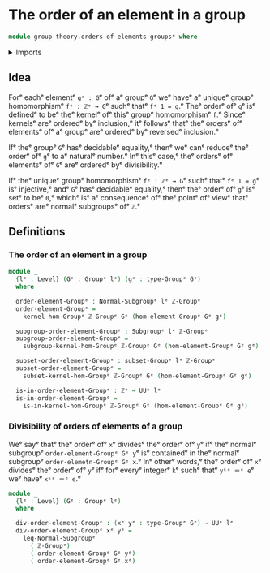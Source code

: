 # The order of an element in a group

```agda
module group-theory.orders-of-elements-groupsᵉ where
```

<details><summary>Imports</summary>

```agda
open import elementary-number-theory.group-of-integersᵉ
open import elementary-number-theory.integersᵉ

open import foundation.universe-levelsᵉ

open import group-theory.free-groups-with-one-generatorᵉ
open import group-theory.groupsᵉ
open import group-theory.kernels-homomorphisms-groupsᵉ
open import group-theory.normal-subgroupsᵉ
open import group-theory.subgroupsᵉ
open import group-theory.subsets-groupsᵉ
```

</details>

## Idea

Forᵉ eachᵉ elementᵉ `gᵉ : G`ᵉ ofᵉ aᵉ groupᵉ `G`ᵉ weᵉ haveᵉ aᵉ uniqueᵉ groupᵉ homomorphismᵉ
`fᵉ : ℤᵉ → G`ᵉ suchᵉ thatᵉ `fᵉ 1 = g`.ᵉ Theᵉ orderᵉ ofᵉ `g`ᵉ isᵉ definedᵉ to beᵉ theᵉ kernelᵉ ofᵉ
thisᵉ groupᵉ homomorphismᵉ `f`.ᵉ Sinceᵉ kernelsᵉ areᵉ orderedᵉ byᵉ inclusion,ᵉ itᵉ followsᵉ
thatᵉ theᵉ ordersᵉ ofᵉ elementsᵉ ofᵉ aᵉ groupᵉ areᵉ orderedᵉ byᵉ reversedᵉ inclusion.ᵉ

Ifᵉ theᵉ groupᵉ `G`ᵉ hasᵉ decidableᵉ equality,ᵉ thenᵉ weᵉ canᵉ reduceᵉ theᵉ orderᵉ ofᵉ `g`ᵉ to
aᵉ naturalᵉ number.ᵉ Inᵉ thisᵉ case,ᵉ theᵉ ordersᵉ ofᵉ elementsᵉ ofᵉ `G`ᵉ areᵉ orderedᵉ byᵉ
divisibility.ᵉ

Ifᵉ theᵉ uniqueᵉ groupᵉ homomorphismᵉ `fᵉ : ℤᵉ → G`ᵉ suchᵉ thatᵉ `fᵉ 1 = g`ᵉ isᵉ injective,ᵉ
andᵉ `G`ᵉ hasᵉ decidableᵉ equality,ᵉ thenᵉ theᵉ orderᵉ ofᵉ `g`ᵉ isᵉ setᵉ to beᵉ `0`,ᵉ whichᵉ isᵉ
aᵉ consequenceᵉ ofᵉ theᵉ pointᵉ ofᵉ viewᵉ thatᵉ ordersᵉ areᵉ normalᵉ subgroupsᵉ ofᵉ `ℤ`.ᵉ

## Definitions

### The order of an element in a group

```agda
module _
  {lᵉ : Level} (Gᵉ : Groupᵉ lᵉ) (gᵉ : type-Groupᵉ Gᵉ)
  where

  order-element-Groupᵉ : Normal-Subgroupᵉ lᵉ ℤ-Groupᵉ
  order-element-Groupᵉ =
    kernel-hom-Groupᵉ ℤ-Groupᵉ Gᵉ (hom-element-Groupᵉ Gᵉ gᵉ)

  subgroup-order-element-Groupᵉ : Subgroupᵉ lᵉ ℤ-Groupᵉ
  subgroup-order-element-Groupᵉ =
    subgroup-kernel-hom-Groupᵉ ℤ-Groupᵉ Gᵉ (hom-element-Groupᵉ Gᵉ gᵉ)

  subset-order-element-Groupᵉ : subset-Groupᵉ lᵉ ℤ-Groupᵉ
  subset-order-element-Groupᵉ =
    subset-kernel-hom-Groupᵉ ℤ-Groupᵉ Gᵉ (hom-element-Groupᵉ Gᵉ gᵉ)

  is-in-order-element-Groupᵉ : ℤᵉ → UUᵉ lᵉ
  is-in-order-element-Groupᵉ =
    is-in-kernel-hom-Groupᵉ ℤ-Groupᵉ Gᵉ (hom-element-Groupᵉ Gᵉ gᵉ)
```

### Divisibility of orders of elements of a group

Weᵉ sayᵉ thatᵉ theᵉ orderᵉ ofᵉ `x`ᵉ dividesᵉ theᵉ orderᵉ ofᵉ `y`ᵉ ifᵉ theᵉ normalᵉ subgroupᵉ
`order-element-Groupᵉ Gᵉ y`ᵉ isᵉ containedᵉ in theᵉ normalᵉ subgroupᵉ
`order-elemetn-Groupᵉ Gᵉ x`.ᵉ Inᵉ otherᵉ words,ᵉ theᵉ orderᵉ ofᵉ `x`ᵉ dividesᵉ theᵉ orderᵉ ofᵉ
`y`ᵉ ifᵉ forᵉ everyᵉ integerᵉ `k`ᵉ suchᵉ thatᵉ `yᵏᵉ ＝ᵉ e`ᵉ weᵉ haveᵉ `xᵏᵉ ＝ᵉ e`.ᵉ

```agda
module _
  {lᵉ : Level} (Gᵉ : Groupᵉ lᵉ)
  where

  div-order-element-Groupᵉ : (xᵉ yᵉ : type-Groupᵉ Gᵉ) → UUᵉ lᵉ
  div-order-element-Groupᵉ xᵉ yᵉ =
    leq-Normal-Subgroupᵉ
      ( ℤ-Groupᵉ)
      ( order-element-Groupᵉ Gᵉ yᵉ)
      ( order-element-Groupᵉ Gᵉ xᵉ)
```